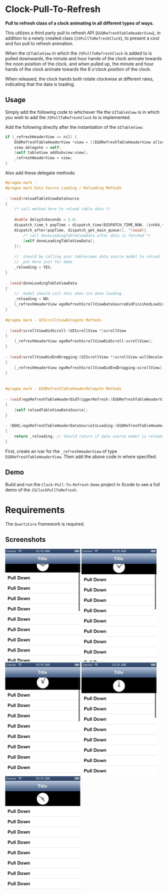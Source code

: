 Clock-Pull-To-Refresh
=====================

**Pull to refresh class of a clock animating in all different types of ways.**

This utilizes a third party pull to refresh API (`EGORefreshTableHeaderView`), in addition to a newly created class (`JSPullToRefreshClock`),
to present a cool and fun pull to refresh animation.

When the `UITableView` in which the `JSPullToRefreshClock` is added to is pulled downwards, the minute and hour hands of the clock animate towards the noon position of the clock, and when pulled up, the minute and hour hands of the clock animate towards the 6 o'clock position of the clock.

When released, the clock hands both rotate clockwise at different rates, indicating that the data is loading.

## Usage

Simply add the following code to whichever file the `UITableView` is in which you wish to add the `JSPullToRefreshClock` to is implemented.

Add the following directly after the instantiation of the `UITableView`:
``` objective-c
if (_refreshHeaderView == nil) {
	EGORefreshTableHeaderView *view = [[EGORefreshTableHeaderView alloc] initWithFrame:CGRectMake(0.0f, 0.0f - self.tableView.bounds.size.height, self.view.frame.size.width, self.tableView.bounds.size.height)];
	view.delegate = self;
	[self.tableView addSubview:view];
	_refreshHeaderView = view;
}
```

Also add these delegate methods:
``` objective-c
#pragma mark -
#pragma mark Data Source Loading / Reloading Methods

- (void)reloadTableViewDataSource
{
    /* call method here to reload table data */
    
    double delayInSeconds = 2.0;
    dispatch_time_t popTime = dispatch_time(DISPATCH_TIME_NOW, (int64_t)(delayInSeconds * NSEC_PER_SEC));
    dispatch_after(popTime, dispatch_get_main_queue(), ^(void){
        /* call doneLoadingTableViewData after data is fetched */
        [self doneLoadingTableViewData];
    });
    
	//  should be calling your tableviews data source model to reload
	//  put here just for demo
	_reloading = YES;
}

- (void)doneLoadingTableViewData
{
	//  model should call this when its done loading
	_reloading = NO;
	[_refreshHeaderView egoRefreshScrollViewDataSourceDidFinishedLoading:self.tableView];
}

#pragma mark - UIScrollViewDelegate Methods

- (void)scrollViewDidScroll:(UIScrollView *)scrollView
{
	[_refreshHeaderView egoRefreshScrollViewDidScroll:scrollView];
}

- (void)scrollViewDidEndDragging:(UIScrollView *)scrollView willDecelerate:(BOOL)decelerate
{
	[_refreshHeaderView egoRefreshScrollViewDidEndDragging:scrollView];
}


#pragma mark - EGORefreshTableHeaderDelegate Methods

- (void)egoRefreshTableHeaderDidTriggerRefresh:(EGORefreshTableHeaderView*)view
{
	[self reloadTableViewDataSource];
}

- (BOOL)egoRefreshTableHeaderDataSourceIsLoading:(EGORefreshTableHeaderView*)view
{
	return _reloading; // should return if data source model is reloading
}
```

First, create an ivar for the `_refreshHeaderView` of type `EGORefreshTableHeaderView`. Then add the above code in where specified.

## Demo

Build and run the `Clock-Pull-To-Refresh-Demo` project in Xcode to see a full demo of the `JSClockPullToRefresh`.

# Requirements

The `QuartzCore` framework is required.

## Screenshots

![screenshot1](/screenshot1.png)
![screenshot2](/screenshot2.png)
![screenshot3](/screenshot3.png)
![screenshot4](/screenshot4.png)
![screenshot5](/screenshot5.png)
